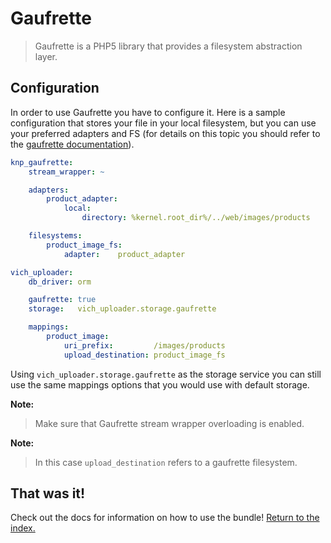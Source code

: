 Gaufrette
=========

> Gaufrette is a PHP5 library that provides a filesystem abstraction layer.


## Configuration

In order to use Gaufrette you have to configure it. Here is
a sample configuration that stores your file in your local filesystem,
but you can use your preferred adapters and FS (for details
on this topic you should refer to the [gaufrette documentation](https://github.com/KnpLabs/KnpGaufretteBundle)).

``` yaml
knp_gaufrette:
    stream_wrapper: ~

    adapters:
        product_adapter:
            local:
                directory: %kernel.root_dir%/../web/images/products

    filesystems:
        product_image_fs:
            adapter:    product_adapter

vich_uploader:
    db_driver: orm

    gaufrette: true
    storage:   vich_uploader.storage.gaufrette

    mappings:
        product_image:
            uri_prefix:         /images/products
            upload_destination: product_image_fs
```

Using `vich_uploader.storage.gaufrette` as the storage service
you can still use the same mappings options that you would
use with default storage.

**Note:**

> Make sure that Gaufrette stream wrapper overloading is enabled.

**Note:**

> In this case `upload_destination` refers to a gaufrette filesystem.


## That was it!

Check out the docs for information on how to use the bundle! [Return to the
index.](../index.md)
